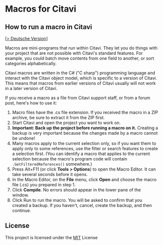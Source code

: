 # Macros for Citavi

## How to run a macro in Citavi
[[> Deutsche Version](readme.de.md)]

Macros are mini-programs that run within Citavi. They let you do things with your project that are not possible with Citavi's standard features. For example, you could batch move contents from one field to another, or sort categories alphabetically.

Citavi macros are written in the C# ("C sharp") programming language and interact with the Citavi object model, which is specific to a version of Citavi. This means that macros from earlier versions of Citavi usually will not work in a later version of Citavi.

If you receive a macro as a file from Citavi support staff, or from a forum post, here's how to use it:

1. Macro files have the .cs file extension. If you received the macro in a ZIP archive, be sure to extract it from the ZIP first.
1. Start Citavi and open the project you want to work on.
1. **Important: Back up the project before running a macro on it.**  Creating a backup is very important because the changes made by a macro cannot be undone!
1. Many macros apply to the current selection only, so if you want them to apply only to some references, use the filter or search features to create a selection first. (You can identify a macro that applies to the current selection because the macro's program code will contain `.GetFilteredReferences()` somewhere.)
1. Press Alt+F11 (or click **Tools > Options**) to open the Macro Editor. It can take several seconds before it opens.
1. In the Macro Editor, on the **File** menu, click **Open** and choose the macro file (.cs) you prepared in step 1.
1. Click **Compile**. No errors should appear in the lower pane of the window. 
1. Click Run to run the macro. You will be asked to confirm that you created a backup. If you haven't, cancel, create the backup, and then continue.

## License

This project is licensed under the [MIT](LICENSE) License
